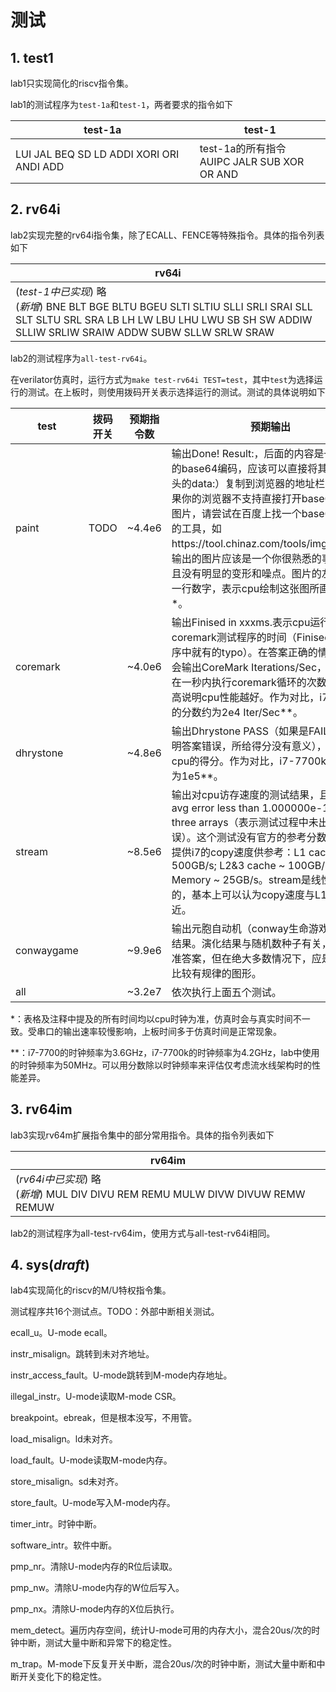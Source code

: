 # 测试

## 1. test1

lab1只实现简化的riscv指令集。

lab1的测试程序为`test-1a`和`test-1`，两者要求的指令如下

| test-1a                                  | test-1                                            |
| ---------------------------------------- | ------------------------------------------------- |
| LUI JAL BEQ SD LD ADDI XORI ORI ANDI ADD | test-1a的所有指令<br />AUIPC JALR  SUB XOR OR AND |

## 2. rv64i

lab2实现完整的rv64i指令集，除了ECALL、FENCE等特殊指令。具体的指令列表如下

| rv64i                                                        |
| ------------------------------------------------------------ |
| (*test-1中已实现*) 略<br />(*新增*) BNE BLT BGE BLTU BGEU SLTI SLTIU SLLI SRLI SRAI SLL SLT SLTU SRL SRA LB LH LW LBU LHU LWU SB SH SW ADDIW SLLIW SRLIW SRAIW ADDW SUBW SLLW SRLW SRAW |

lab2的测试程序为`all-test-rv64i`。

在verilator仿真时，运行方式为`make test-rv64i TEST=test`，其中`test`为选择运行的测试。在上板时，则使用拨码开关表示选择运行的测试。测试的具体说明如下

| test       | 拨码开关 | 预期指令数 | 预期输出                                                     |
| ---------- | -------- | ---------- | ------------------------------------------------------------ |
| paint      | TODO     | ~4.4e6     | 输出Done! Result:，后面的内容是一张图片的base64编码，应该可以直接将其（包含开头的data:）复制到浏览器的地址栏打开。如果你的浏览器不支持直接打开base64编码的图片，请尝试在百度上找一个base64转图片的工具，如https://tool.chinaz.com/tools/imgtobase。输出的图片应该是一个你很熟悉的事物，并且没有明显的变形和噪点。图片的左上角有一行数字，表示cpu绘制这张图所画的毫秒数*。 |
| coremark   |          | ~4.0e6     | 输出Finised in xxxms.表示cpu运行coremark测试程序的时间（Finised是原程序中就有的typo）。在答案正确的情况下，还会输出CoreMark Iterations/Sec，表示cpu在一秒内执行coremark循环的次数，分数越高说明cpu性能越好。作为对比，i7-7700的分数约为2e4 Iter/Sec**。 |
| dhrystone  |          | ~4.8e6     | 输出Dhrystone PASS（如果是FAIL，那么说明答案错误，所给得分没有意义），并给出cpu的得分。作为对比，i7-7700k的分数约为1e5**。 |
| stream     |          | ~8.5e6     | 输出对cpu访存速度的测试结果，且后面应有avg error less than 1.000000e-13 on all three arrays（表示测试过程中未出现错误）。这个测试没有官方的参考分数，我们只提供i7的copy速度供参考：L1 cache ~ 500GB/s;  L2&3 cache ~ 100GB/s; Memory ~ 25GB/s。stream是线性执行的，基本上可以认为copy速度与L1 cache接近。 |
| conwaygame |          | ~9.9e6     | 输出元胞自动机（conway生命游戏）的演化结果。演化结果与随机数种子有关，没有标准答案，但在绝大多数情况下，应是看上去比较有规律的图形。 |
| all        |          | ~3.2e7     | 依次执行上面五个测试。                                       |

*：表格及注释中提及的所有时间均以cpu时钟为准，仿真时会与真实时间不一致。受串口的输出速率较慢影响，上板时间多于仿真时间是正常现象。

**：i7-7700的时钟频率为3.6GHz，i7-7700k的时钟频率为4.2GHz，lab中使用的时钟频率为50MHz。可以用分数除以时钟频率来评估仅考虑流水线架构时的性能差异。

## 3. rv64im

lab3实现rv64m扩展指令集中的部分常用指令。具体的指令列表如下

| rv64im                                                       |
| ------------------------------------------------------------ |
| (*rv64i中已实现*) 略<br />(*新增*) MUL DIV DIVU REM REMU MULW DIVW DIVUW REMW REMUW |

lab2的测试程序为all-test-rv64im，使用方式与all-test-rv64i相同。

## 4. sys(*draft*)

lab4实现简化的riscv的M/U特权指令集。

测试程序共16个测试点。TODO：外部中断相关测试。

ecall_u。U-mode ecall。

instr_misalign。跳转到未对齐地址。

instr_access_fault。U-mode跳转到M-mode内存地址。

illegal_instr。U-mode读取M-mode CSR。

breakpoint。ebreak，但是根本没写，不用管。

load_misalign。ld未对齐。

load_fault。U-mode读取M-mode内存。

store_misalign。sd未对齐。

store_fault。U-mode写入M-mode内存。

timer_intr。时钟中断。

software_intr。软件中断。

pmp_nr。清除U-mode内存的R位后读取。

pmp_nw。清除U-mode内存的W位后写入。

pmp_nx。清除U-mode内存的X位后执行。

mem_detect。遍历内存空间，统计U-mode可用的内存大小，混合20us/次的时钟中断，测试大量中断和异常下的稳定性。

m_trap。M-mode下反复开关中断，混合20us/次的时钟中断，测试大量中断和中断开关变化下的稳定性。
